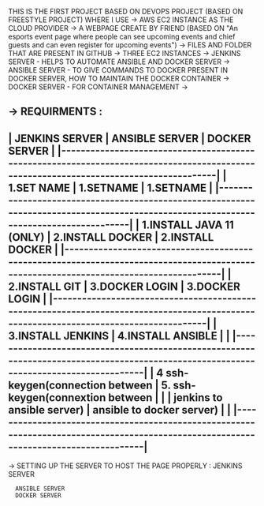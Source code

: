THIS IS THE FIRST PROJECT BASED ON DEVOPS PROJECT (BASED ON FREESTYLE PROJECT) WHERE I USE
-> AWS EC2 INSTANCE AS THE CLOUD PROVIDER
-> A WEBPAGE CREATE BY FRIEND (BASED ON "An esports event page where people can see upcoming events and chief guests and can even register for upcoming events")
-> FILES AND FOLDER THAT ARE PRESENT IN GITHUB 
-> THREE EC2 INSTANCES
      -> JENKINS SERVER - HELPS TO AUTOMATE ANSIBLE AND DOCKER SERVER
      -> ANSIBLE SERVER - TO GIVE COMMANDS TO DOCKER PRESENT IN DOCKER SERVER, HOW TO MAINTAIN THE DOCKER CONTAINER
      -> DOCKER SERVER  - FOR CONTAINER MANAGEMENT
      -> 

-> REQUIRMENTS :
 ----------------------------------------------------------------------------------------------------------------------------------------
 | JENKINS SERVER                              |  ANSIBLE SERVER                             |   DOCKER SERVER                          |
 |--------------------------------------------------------------------------------------------------------------------------------------|
 | 1.SET NAME                                  | 1.SETNAME                                   | 1.SETNAME                                |
 |--------------------------------------------------------------------------------------------------------------------------------------|
 | 1.INSTALL JAVA 11 (ONLY)                    | 2.INSTALL DOCKER                            | 2.INSTALL DOCKER                         |
 |--------------------------------------------------------------------------------------------------------------------------------------|
 | 2.INSTALL GIT                               | 3.DOCKER LOGIN                              |  3.DOCKER LOGIN                          |
 |--------------------------------------------------------------------------------------------------------------------------------------|
 | 3.INSTALL JENKINS                           | 4.INSTALL ANSIBLE                           |                                          |
 |--------------------------------------------------------------------------------------------------------------------------------------|
 | 4 ssh-keygen(connection between             | 5. ssh-keygen(connextion between            |                                          |
 |           jenkins to ansible server)        |         ansible to docker server)           |                                          |
 |--------------------------------------------------------------------------------------------------------------------------------------|
 ----------------------------------------------------------------------------------------------------------------------------------------

-> SETTING UP THE SERVER TO HOST THE PAGE PROPERLY :
      JENKINS SERVER
            
      ANSIBLE SERVER 
      DOCKER SERVER
